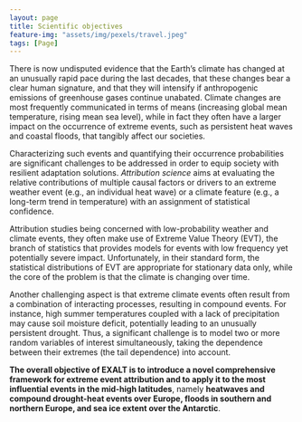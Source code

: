 ```yaml
---
layout: page
title: Scientific objectives
feature-img: "assets/img/pexels/travel.jpeg"
tags: [Page]
---
```


There is now undisputed evidence that the Earth’s climate has changed at an unusually rapid pace during
the last decades, that these changes bear a clear human signature, and that they will intensify if anthropogenic
emissions of greenhouse gases continue unabated. Climate changes are most frequently communicated
in terms of means (increasing global mean temperature, rising mean sea level), while in fact they often have
a larger impact on the occurrence of extreme events, such as persistent heat waves and coastal floods, that
tangibly affect our societies.

Characterizing such events and quantifying their occurrence probabilities are significant challenges to be
addressed in order to equip society with resilient adaptation solutions. <i> Attribution science </i> aims at evaluating
the relative contributions of multiple causal factors or drivers to an extreme weather event (e.g., an individual
heat wave) or a climate feature (e.g., a long-term trend in temperature) with an assignment of statistical
confidence.

Attribution studies being concerned with low-probability weather and climate events, they often make
use of Extreme Value Theory (EVT), the branch of statistics that provides models for events with low frequency
yet potentially severe impact. Unfortunately, in their standard form, the statistical distributions of EVT are appropriate
for stationary data only, while the core of the problem is that the climate is changing over time.

Another challenging aspect is that extreme climate events often result from a combination of interacting
processes, resulting in compound events. For instance, high summer temperatures coupled with a lack
of precipitation may cause soil moisture deficit, potentially leading to an unusually persistent drought. Thus,
a significant challenge is to model two or more random variables of interest simultaneously, taking the
dependence between their extremes (the tail dependence) into account. 

**The overall objective of EXALT is to introduce a novel comprehensive framework for extreme event attribution
and to apply it to the most influential events in the mid-high latitudes**, namely **heatwaves and
compound drought-heat events over Europe, floods in southern and northern Europe, and sea ice extent over
the Antarctic**. 
